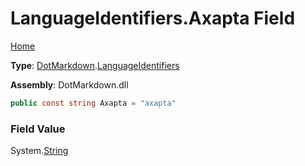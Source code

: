 # LanguageIdentifiers\.Axapta Field

[Home](../../../README.md)

**Type**: [DotMarkdown](../../README.md)\.[LanguageIdentifiers](../README.md)

**Assembly**: DotMarkdown\.dll

```csharp
public const string Axapta = "axapta"
```

### Field Value

System\.[String](https://docs.microsoft.com/en-us/dotnet/api/system.string)